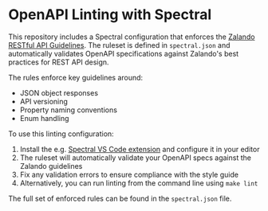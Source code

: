 # OpenAPI Linting with Spectral

This repository includes a Spectral configuration that enforces the [Zalando RESTful API Guidelines](https://opensource.zalando.com/restful-api-guidelines/). The ruleset is defined in `spectral.json` and automatically validates OpenAPI specifications against Zalando's best practices for REST API design.

The rules enforce key guidelines around:
- JSON object responses
- API versioning 
- Property naming conventions
- Enum handling

To use this linting configuration:

1. Install the e.g. [Spectral VS Code extension](https://marketplace.visualstudio.com/items?itemName=stoplight.spectral) and configure it in your editor
2. The ruleset will automatically validate your OpenAPI specs against the Zalando guidelines
3. Fix any validation errors to ensure compliance with the style guide
4. Alternatively, you can run linting from the command line using `make lint`

The full set of enforced rules can be found in the `spectral.json` file.
